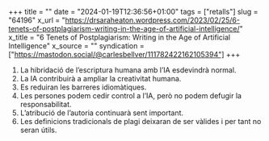 +++
title = ""
date = "2024-01-19T12:36:56+01:00"
tags = ["retalls"]
slug = "64196"
x_url = "https://drsaraheaton.wordpress.com/2023/02/25/6-tenets-of-postplagiarism-writing-in-the-age-of-artificial-intelligence/"
x_title = "6 Tenets of Postplagiarism: Writing in the Age of Artificial Intelligence"
x_source = ""
syndication = ["https://mastodon.social/@carlesbellver/111782422162105394"]
+++

1. La hibridació de l’escriptura humana amb l’IA esdevindrà normal.
2. La IA contribuirà a ampliar la creativitat humana.
3. Es reduiran les barreres idiomàtiques.
4. Les persones podem cedir control a l’IA, però no podem defugir la responsabilitat.
5. L’atribució de l’autoria continuarà sent important.
6. Les definicions tradicionals de plagi deixaran de ser vàlides i per tant no seran útils.
